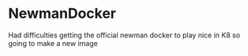 # NewmanDocker
Had difficulties getting the official newman docker to play nice in K8 so going to make a new image
